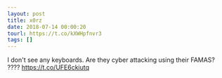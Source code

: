 ```yaml
---
layout: post
title: x0rz
date: 2018-07-14 00:00:20
tourl: https://t.co/kXWHpfnvr3
tags: []
---
```

I don't see any keyboards. Are they cyber attacking using their FAMAS? ???? https://t.co/UFE6ckiutq